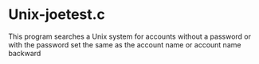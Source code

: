# Unix-joetest.c
This program searches a Unix system for accounts without a password or with the password set the same as the account name or account name backward
